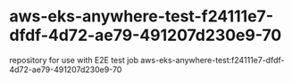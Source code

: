 # aws-eks-anywhere-test-f24111e7-dfdf-4d72-ae79-491207d230e9-70
repository for use with E2E test job aws-eks-anywhere-test:f24111e7-dfdf-4d72-ae79-491207d230e9-70
